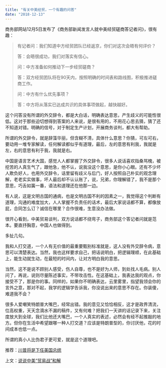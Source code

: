 ```yaml
---
title: "有关中美经贸，一个有趣的问答"
date: "2018-12-13"
---
```


商务部网站12月5日发布了《商务部新闻发言人就中美经贸磋商答记者问》，很有趣：

> 有记者问：我们知道中方经贸团队已经返京，你们对这次会晤有何评价？
> 
> 答：会晤很成功，我们对落实有信心。
> 
> 问：中方准备如何推动下一步经贸磋商？
> 
> 答：双方经贸团队将在90天内，按照明确的时间表和路线图，积极推进磋商工作。
> 
> 问：中方有什么优先事项？
> 
> 答：中方将从落实已达成共识的具体事项做起，越快越好。

这个问答没有所谓的外交辞令，都是大白话，明确表达意思，产生歧义的可能性很低。这对于那些迫切想得到答案的人来说，是很有用的，不用花心思去猜，猜了还不知道对错。明确的信号，对于制定生产计划，开展商务谈判，都大有帮助。

所谓的外交辞令，就是辞藻华丽，但含糊不清，具体什么意思？你猜，可左可右，要动用一堆专家解读，任何解读都似乎有道理，最后，左的意思有利我，我就是左，右的意思有利于我，我就是右。

中国是语言艺术大国，感觉人人都掌握了外交辞令，很多人说话喜欢指桑骂槐，被挖苦的人真生气了，跟他急，他不认，说我没这个意思，是你小心眼。还有不少坏人欺负好人，也用外交辞令，话里留有歧义与后门，好人按照自己朴实的观念理解，老老实实做事，坏人最后却不认认账了，说，兄弟，你理解错了，我不是那个意思，巧舌如簧一番，语法和道理还在他那一边。

有人说，这是文明古国的通病，也是文明古国不利的因素之一，我觉得这个判断有道理，沟通的难度加大，人人掌握不负责任的话术，最后大家说话都不算，都像放屁，合同怎么订？诚信在哪里？合作很难，生意没办法做。

很开心看到，中美贸易谈判，双方说话都不绕弯子，商务部这个答记者问就是范本。要直抒胸意，中国人也做得到。

多扯几句。

我和人打交道，一个人有无价值的最重要甄别标准就是，这人没有外交辞令病，意思可以清楚表达。当然，我也这样要求自己，把话说明白，把逻辑理顺，在此基础上，能生动就生动，在最短的时间内，让对方明白我的意思。

当然，这不是说不顾别人感受，伤人自尊，也不是好为人师，到处找人毛病。别人问了，再说，说则尽量陈述事实，不带攻击性。在这基础上，我表达我的观点，你接受不了，那是你的事。同样的，如果你不明确表达，云里雾里，指望我领会你的言外之意，那对不起，我学的逻辑学告诉我，你没说出来的意思不存在。你装傻，难道我不会？

很多人爱嘲笑特朗普大嘴巴，经常出错。我的意见又恰恰相反，这才是政界清流，位高权重，天天念滴水不漏的稿件，又有何难？把我们一天讲的话记录下来，关注度放大到全球，我们比他还大嘴巴，一个人真实的表述，必然会有经不起推敲的地方。但你在生活中希望跟哪一种人打交道？应该是特朗普型的，你讨厌他，花的时间成本也低一点。

所谓的真小人比伪君子更可爱，就是这个道理吧。

推荐：[川普将是下任美国总统](http://mp.weixin.qq.com/s?__biz=MjM5NDU0Mjk2MQ==&mid=2651622489&idx=1&sn=cb02ac2dba23ee7aa9b03282e83ab68b&chksm=bd7e08478a098151699370cfb065ac0329d18bdfb97dcf15c1a3fa05c314c716bbf9a96bd785&scene=21#wechat_redirect)

上文：[说说中美“贸易战”和解](http://mp.weixin.qq.com/s?__biz=MjM5NDU0Mjk2MQ==&mid=2651631805&idx=1&sn=c94d1290d1d95a2d0fa2088df8e5c135&chksm=bd7e34a38a09bdb56d68e584dfc8cbd44aea221bbc46d8358468e78a2bfbb75a1d820436be3a&scene=21#wechat_redirect)
